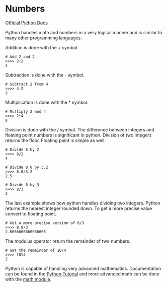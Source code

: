 # Numbers

[Official Python Docs](http://docs.python.org/2/tutorial/introduction.html#numbers)

Python handles math and numbers in a very logical manner and is similar to many other programming languages.

Addition is done with the + symbol.

	# Add 2 and 2
	>>>> 2+2
	4

Subtraction is done with the - symbol.

	# Subtract 2 from 4
	>>>> 4-2
	2

Multiplication is done with the * symbol.

	# Multiply 2 and 4
	>>>> 2*4
	8

Division is done with the / symbol. The difference between integers and floating point numbers is significant in python. Division of two integers returns the floor. Floating point is simple as well.

	# Divide 8 by 2
	>>>> 8/2
	4

	# Divide 8.0 by 3.2
	>>>> 8.0/3.2
	2.5

	# Divide 8 by 3
	>>>> 8/3
	2

The last example shows how python handles dividing two integers. Python returns the nearest integer rounded down. To get a more precise value convert to floating point.

	# Get a more precise version of 8/3
	>>>> 8.0/3
	2.6666666666666665

The modulus operator return the remainder of two numbers.

	# Get the remainder of 10/4
	>>>> 10%4
	2

Python is capable of handling very advanced mathematics. Documentation can be found in the [Python Tutorial](http://docs.python.org/2/tutorial/introduction.html#numbers) and more advanced math can be done with the [math module](http://docs.python.org/2/library/math.html).